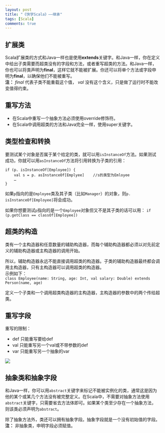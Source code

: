 ```yaml
---
layout: post
title: "《快学Scala》——继承"
tags: [Scala]
comments: true
---
```


## 扩展类
Scala扩展类的方式和Java一样也是使用**extends**关键字。和Java一样，你在定义中给出子类需要而超类没有的字段和方法，或者重写超类的方法。和Java一样，你也可以将类声明为**final**，这样它就不能被扩展。你还可以将单个方法或字段申明为**final**，以确保他们不能被重写。         
**注：** *final* 代表子类不能重载这个值， *val* 没有这个含义，只是做了运行时不能改变值得约束。

## 重写方法
- 在Scala中重写一个抽象方法必须使用override修饰符。
- 在Scala中调用超类的方法和Java完全一样，使用super关键字。   

## 类型检查和转换
要测试某个对象是否属于某个给定的类，就可以用`isInstanceOf`方法。如果测试成功，你就可以用`asInstanceOf`方法将引用转换为子类的引用：
```
if (p. isInstanceOf[Employee]) {
    val s = p. asInstanceOf[Emplyee]    //s的类型为Emloyee
    …
}
```   

如果`p`指向的是`Employee`类及其子类（比如`Manager`）的对象，则`p. isInstanceOf[Employee]`将会成功。   

如果你想要测试`p`指向的是一个`Employee`对象但又不是其子类的话可以用：
`if (p.getClass == classOf[Employee])`

## 超类的构造
类有一个主构造器和任意数量的辅助构造器，而每个辅助构造器都必须以对先前定义的辅助构造器或主构造器的调用开始。    

所以，辅助构造器永远不能直接调用超类的构造器。子类的辅助构造器最终都会调用主构造器，只有主构造器可以调用超类的构造器。   
示例如下：     
`class Employee(name: String, age: Int, val salary: Double) extends Person(name, age)`     

定义一个子类和一个调用超类构造器的主构造器，主构造器的参数中的两个传给超类。
## 重写字段
重写的限制：      
- def 只能重写要给def
- val 只能重写另一个val或不带参数的def
- var 只能重写另一个抽象的var

![](http://upload-images.jianshu.io/upload_images/104107-c1b1f3fedeee3e1a.png?imageMogr2/auto-orient/strip%7CimageView2/2/w/1240)   

## 抽象类和抽象字段
和Java一样，你可以用`abstract`关键字来标记不能被实例化的类，通常这是因为他的某个或某几个方法没有被完整定义。在Scala中，不需要对抽象方法使用`abstract`关键字，只需要省去方法体即可。如果某个类至少存在一个抽象方法，则该类必须声明为`abstract`。    

除了抽象方法外，类还可以拥有抽象字段。抽象字段就是一个没有初始值的字段。    
**注：** 非抽象类，申明字段必须赋值。